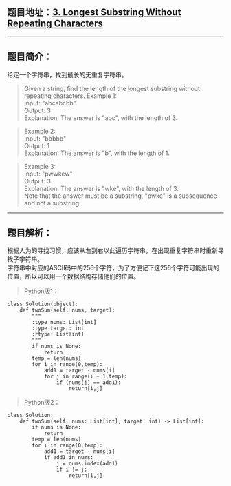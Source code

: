 ## 题目地址：[3. Longest Substring Without Repeating Characters](https://leetcode.com/problems/longest-substring-without-repeating-characters/)
---
## 题目简介：
给定一个字符串，找到最长的无重复字符串。  
> Given a string, find the length of the longest substring without repeating characters.
> Example 1:  
> Input: "abcabcbb"  
> Output: 3   
> Explanation: The answer is "abc", with the length of 3.   

> Example 2:  
> Input: "bbbbb"  
> Output: 1  
> Explanation: The answer is "b", with the length of 1.  

> Example 3:    
> Input: "pwwkew"  
> Output: 3  
> Explanation: The answer is "wke", with the length of 3.   
> Note that the answer must be a substring, "pwke" is a subsequence and not a substring.

---
## 题目解析：  
根据人为的寻找习惯，应该从左到右以此遍历字符串，在出现重复字符串时重新寻找子字符串。  
字符串中对应的ASCII码中的256个字符，为了方便记下这256个字符可能出现的位置，所以可以用一个数据结构存储他们的位置。
>Python版1：

```
class Solution(object):
    def twoSum(self, nums, target):
        """
        :type nums: List[int]
        :type target: int
        :rtype: List[int]
        """
        if nums is None:
            return
        temp = len(nums)
        for i in range(0,temp):
            add1 = target - nums[i]
            for j in range(i + 1,temp):
                if (nums[j] == add1):
                    return[i,j]
```
>Python版2：

```
class Solution:
    def twoSum(self, nums: List[int], target: int) -> List[int]:
        if nums is None:
            return
        temp = len(nums)
        for i in range(0,temp):
            add1 = target - nums[i]
            if add1 in nums:
                j = nums.index(add1)
                if i != j:
                    return[i,j]
```
